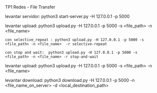 TP1 Redes - File Transfer

levantar servidor: python3 start-server.py -H 127.0.0.1 -p 5000

levantar upload: python3 upload.py -H 127.0.0.1 -p 5000 -s <file_path> -n <file_name> 

    con selective_repeat : python3 upload.py -H 127.0.0.1 -p 5000 -s <file_path> -n <file_name>  -r selective-repeat

    con stop and wait:  python3 upload.py -H 127.0.0.1 -p 5000 -s <file_path> -n <file_name> -r stop-and-wait

levantar upload: python3 upload.py -H 127.0.0.1 -p 5000 -s <file_path> -n <file_name>

levantar download: python3 download.py -H 127.0.0.1 -p 5000 -n <file_name_on_server> -d <local_destination_path>

